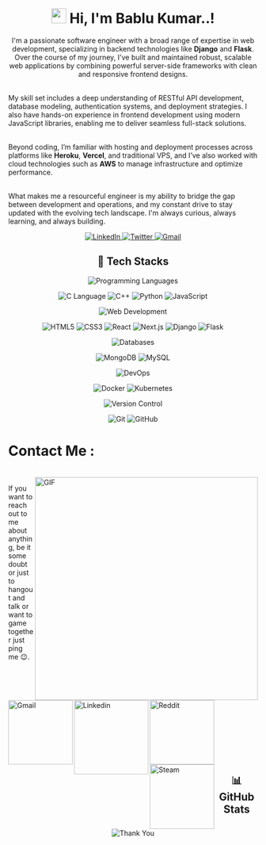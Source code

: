 <!-- Animated Bio Section -->

<h1 align="center">
  <img src="https://raw.githubusercontent.com/syedareehaquasar/syedareehaquasar/main/gifs/wave.gif" width="30px"> Hi, I'm Bablu Kumar..!
</h1>

<p align="center">
I'm a passionate software engineer with a broad range of expertise in web development, specializing in backend technologies like <strong>Django</strong> and <strong>Flask</strong>. Over the course of my journey, I've built and maintained robust, scalable web applications by combining powerful server-side frameworks with clean and responsive frontend designs.<br><br>

My skill set includes a deep understanding of RESTful API development, database modeling, authentication systems, and deployment strategies. I also have hands-on experience in frontend development using modern JavaScript libraries, enabling me to deliver seamless full-stack solutions.<br><br>

Beyond coding, I’m familiar with hosting and deployment processes across platforms like <strong>Heroku</strong>, <strong>Vercel</strong>, and traditional VPS, and I’ve also worked with cloud technologies such as <strong>AWS</strong> to manage infrastructure and optimize performance.<br><br>

What makes me a resourceful engineer is my ability to bridge the gap between development and operations, and my constant drive to stay updated with the evolving tech landscape. I'm always curious, always learning, and always building.
</p>

<!-- Social Media Icons -->
<p align="center">
  <a href="https://www.linkedin.com/in/yourprofile" target="_blank">
    <img src="https://img.shields.io/badge/-LinkedIn-%230077B5?style=for-the-badge&logo=linkedin&logoColor=white" alt="LinkedIn"/>
  </a>
  <a href="https://twitter.com/yourprofile" target="_blank">
    <img src="https://img.shields.io/badge/-Twitter-%231DA1F2?style=for-the-badge&logo=twitter&logoColor=white" alt="Twitter"/>
  </a>
  <a href="mailto:your.email@example.com">
    <img src="https://img.shields.io/badge/Email-%23D14836?style=for-the-badge&logo=gmail&logoColor=white" alt="Gmail"/>
  </a>
</p>

<!-- Tech Stacks -->
<h2 align="center">🌟 Tech Stacks</h2>

<p align="center">
  <img src="https://img.shields.io/badge/Programming%20Languages-%2300599C.svg?style=flat&logo=c&logoColor=white" alt="Programming Languages" /> 
</p>

<p align="center">
  <img src="https://img.shields.io/badge/C%20Language-%2300599C.svg?style=flat&logo=c&logoColor=white" alt="C Language" />
  <img src="https://img.shields.io/badge/C++-%2300599C.svg?style=flat&logo=c%2B%2B&logoColor=white" alt="C++" />
  <img src="https://img.shields.io/badge/Python-%2314354C.svg?style=flat&logo=python&logoColor=white" alt="Python" />
  <img src="https://img.shields.io/badge/JavaScript-%23F7DF1E.svg?style=flat&logo=javascript&logoColor=black" alt="JavaScript" />
</p>

<p align="center">
  <img src="https://img.shields.io/badge/Web%20Development-%2320232a.svg?style=flat&logo=react&logoColor=%2361DAFB" alt="Web Development" />
</p>

<p align="center">
  <img src="https://img.shields.io/badge/HTML5-%23E34F26.svg?style=flat&logo=html5&logoColor=white" alt="HTML5" />
  <img src="https://img.shields.io/badge/CSS3-%231572B6.svg?style=flat&logo=css3&logoColor=white" alt="CSS3" />
  <img src="https://img.shields.io/badge/React-%2320232a.svg?style=flat&logo=react&logoColor=%2361DAFB" alt="React" />
  <img src="https://img.shields.io/badge/Next.js-%23000000.svg?style=flat&logo=nextdotjs&logoColor=white" alt="Next.js" />
  <img src="https://img.shields.io/badge/Django-%23092E20.svg?style=flat&logo=django&logoColor=white" alt="Django" />
  <img src="https://img.shields.io/badge/Flask-%23000000.svg?style=flat&logo=flask&logoColor=white" alt="Flask" />
</p>

<p align="center">
  <img src="https://img.shields.io/badge/Databases-%2347A248.svg?style=flat&logo=mongodb&logoColor=white" alt="Databases" />
</p>

<p align="center">
  <img src="https://img.shields.io/badge/MongoDB-%2347A248.svg?style=flat&logo=mongodb&logoColor=white" alt="MongoDB" />
  <img src="https://img.shields.io/badge/MySQL-%234479A1.svg?style=flat&logo=mysql&logoColor=white" alt="MySQL" />
</p>

<p align="center">
  <img src="https://img.shields.io/badge/DevOps-%232496ED.svg?style=flat&logo=docker&logoColor=white" alt="DevOps" />
</p>

<p align="center">
  <img src="https://img.shields.io/badge/Docker-%232496ED.svg?style=flat&logo=docker&logoColor=white" alt="Docker" />
  <img src="https://img.shields.io/badge/Kubernetes-%23326CE5.svg?style=flat&logo=kubernetes&logoColor=white" alt="Kubernetes" />
</p>

<p align="center">
  <img src="https://img.shields.io/badge/Version%20Control-%23F05033.svg?style=flat&logo=git&logoColor=white" alt="Version Control" />
</p>

<p align="center">
  <img src="https://img.shields.io/badge/Git-%23F05033.svg?style=flat&logo=git&logoColor=white" alt="Git" />
  <img src="https://img.shields.io/badge/GitHub-%23121011.svg?style=flat&logo=github&logoColor=white" alt="GitHub" />
</p>

# Contact Me :

<p>
 </br>


<img hight="320" width="450" align="right" alt="GIF" src="https://github.com/Xx-Ashutosh-xX/Xx-Ashutosh-xX/blob/master/assets/93195.gif">


If you want to reach out to me about anything, be it some doubt or just to hangout and talk or want to game together just ping me 😉.

<a href="mailto:ashutosh.saxena.2001@gmail.com">
 <img align="left" alt="Gmail" width="130" hight="100" src="https://github.com/Xx-Ashutosh-xX/Xx-Ashutosh-xX/blob/master/assets/icons/gmail.png" />
</a>
<a href="https://www.linkedin.com/in/ashutosh-saxena-7b326817b/">
  <img align="left" alt="Linkedin" width="150" hight="100" src="https://github.com/Xx-Ashutosh-xX/Xx-Ashutosh-xX/blob/master/assets/icons/linkedin.png" />
</br>
</br>
</br>
</a>
<a href="https://www.reddit.com/user/X_Ashutosh_X">
  <img align="left" alt=" Reddit" width="130" hight="100" src="https://github.com/Xx-Ashutosh-xX/Xx-Ashutosh-xX/blob/master/assets/icons/reddit.png" />
</a>
<a href="https://steamcommunity.com/profiles/76561198182224539/">
  <img align="left" alt="Steam" width="130" hight="100" src="https://github.com/Xx-Ashutosh-xX/Xx-Ashutosh-xX/blob/master/assets/icons/steam.png" />
</a>
 </p>
 

</br>
</br>
</br>
</br>
</br>
</br>
</br>



<!-- GitHub Stats -->

<h2 align="center">📊 GitHub Stats</h2> 
<p align="center">
<!--   <img src="https://github-readme-stats.vercel.app/api?username=yourusername&show_icons=true&theme=radical" alt="GitHub Stats" /> -->
</p>


<!-- Footer -->
<p align="center">
  <img src="https://img.shields.io/badge/-Thank%20you%20for%20visiting%20%F0%9F%91%8B-orange?style=for-the-badge" alt="Thank You" />
</p>
